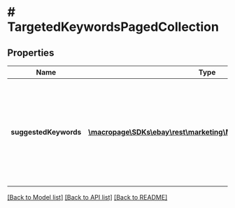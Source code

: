 # # TargetedKeywordsPagedCollection

## Properties

Name | Type | Description | Notes
------------ | ------------- | ------------- | -------------
**suggestedKeywords** | [**\macropage\SDKs\ebay\rest\marketing\Model\SuggestedKeywords[]**](SuggestedKeywords.md) | A list of suggested keywords in the paged collection. &lt;p&gt; &lt;span class&#x3D;\&quot;tablenote\&quot;&gt;&lt;strong&gt;Note:&lt;/strong&gt; A relevancy check with items already present in the ad-group is performed even if item IDs associated with the ad-group are not explicitly passed in the request.&lt;/span&gt;&lt;/p&gt; | [optional]

[[Back to Model list]](../../README.md#models) [[Back to API list]](../../README.md#endpoints) [[Back to README]](../../README.md)
